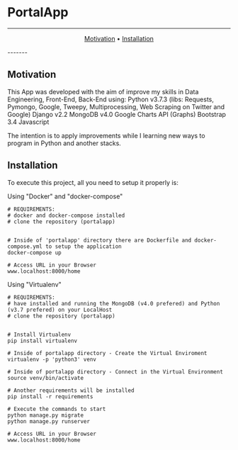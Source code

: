 # PortalApp

-------
<p align="center">
    <a href="#motivation">Motivation</a> &bull;
    <a href="#installation">Installation</a>
</p>
-------


## Motivation

This App was developed with the aim of improve my skills in Data Engineering, Front-End, Back-End using:
Python v3.7.3 (libs: Requests, Pymongo, Google, Tweepy, Multiprocessing, Web Scraping on Twitter and Google)
Django v2.2
MongoDB v4.0
Google Charts API (Graphs)
Bootstrap 3.4
Javascript

The intention is to apply improvements while I learning new ways to program in Python and another stacks.


## Installation

To execute this project, all you need to setup it properly is:

Using "Docker" and "docker-compose"
```
# REQUIREMENTS:
# docker and docker-compose installed
# clone the repository (portalapp)


# Inside of 'portalapp' directory there are Dockerfile and docker-compose.yml to setup the application
docker-compose up

# Access URL in your Browser
www.localhost:8000/home
```


Using "Virtualenv"
```
# REQUIREMENTS:
# have installed and running the MongoDB (v4.0 prefered) and Python (v3.7 prefered) on your LocalHost
# clone the repository (portalapp)


# Install Virtualenv
pip install virtualenv

# Inside of portalapp directory - Create the Virtual Enviroment
virtualenv -p 'python3' venv

# Inside of portalapp directory - Connect in the Virtual Environment
source venv/bin/activate

# Another requirements will be installed
pip install -r requirements

# Execute the commands to start
python manage.py migrate
python manage.py runserver

# Access URL in your Browser
www.localhost:8000/home
```
